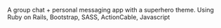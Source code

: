 A group chat + personal messaging app with a superhero theme.
Using Ruby on Rails, Bootstrap, SASS, ActionCable, Javascript
